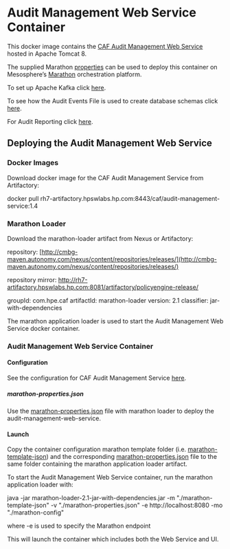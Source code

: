 # Audit Management Web Service Container

This docker image contains the [CAF Audit Management Web Service](https://github.hpe.com/caf/caf-audit-management-service) hosted in Apache Tomcat 8.

The supplied Marathon [properties](https://github.hpe.com/caf/chateau/blob/develop/services/audit-management/properties.json) can be used to deploy this container on Mesosphere’s [Marathon](https://mesosphere.github.io/marathon/) orchestration platform.

To set up Apache Kafka click [here](https://github.hpe.com/caf/caf-audit-management-service-container/blob/develop/documentation/apache-kafka.md).

To see how the Audit Events File is used to create database schemas click [here](https://github.hpe.com/caf/caf-audit-management-service-container/blob/develop/documentation/auditing-database-tables.md).

For Audit Reporting click [here](https://github.hpe.com/caf/audit-reporting).

## Deploying the Audit Management Web Service

### Docker Images

Download docker image for the CAF Audit Management Service from Artifactory:

docker pull rh7-artifactory.hpswlabs.hp.com:8443/caf/audit-management-service:1.4

### Marathon Loader

Download the marathon-loader artifact from Nexus or Artifactory:

repository: [http://cmbg-maven.autonomy.com/nexus/content/repositories/releases/](http://cmbg-maven.autonomy.com/nexus/content/repositories/releases/)

repository mirror: http://rh7-artifactory.hpswlabs.hp.com:8081/artifactory/policyengine-release/

groupId: com.hpe.caf
artifactId: marathon-loader
version: 2.1
classifier: jar-with-dependencies

The marathon application loader is used to start the Audit Management Web Service docker container.

### Audit Management Web Service Container

#### Configuration

See the configuration for CAF Audit Management Service [here](https://github.hpe.com/caf/chateau/tree/develop/services/audit-management).

##### marathon-properties.json

Use the [marathon-properties.json](https://github.hpe.com/caf/chateau/blob/develop/services/audit-management/properties.json) file with marathon loader to deploy the audit-management-web-service. 


#### Launch

Copy the container configuration marathon template folder (i.e. [marathon-template-json](https://github.hpe.com/caf/chateau/tree/develop/services/audit-management)) and the corresponding [marathon-properties.json](https://github.hpe.com/caf/chateau/blob/develop/services/audit-management/properties.json) file to the same folder containing the marathon application loader artifact.

To start the Audit Management Web Service container, run the marathon application loader with:

java -jar marathon-loader-2.1-jar-with-dependencies.jar -m "./marathon-template-json" -v "./marathon-properties.json" -e http://localhost:8080 -mo "./marathon-config"

where -e is used to specify the Marathon endpoint

This will launch the container which includes both the Web Service and UI.
